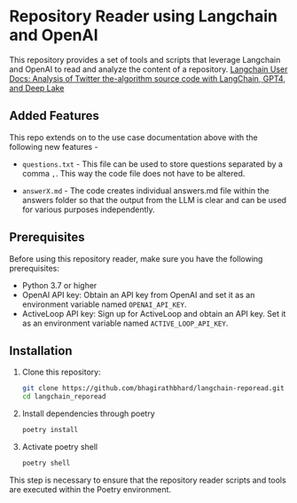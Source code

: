 # Repository Reader using Langchain and OpenAI

This repository provides a set of tools and scripts that leverage Langchain and OpenAI to read and analyze the content of a repository.
[Langchain User Docs: Analysis of Twitter the-algorithm source code with LangChain, GPT4, and Deep Lake](https://python.langchain.com/docs/use_cases/code/twitter-the-algorithm-analysis-deeplake)

## Added Features

This repo extends on to the use case documentation above with the following new features -

- `questions.txt` - This file can be used to store questions separated by a comma `,`. This way the code file does not have to be altered.

- `answerX.md` - The code creates individual answers.md file within the answers folder so that the output from the LLM is clear and can be used for various purposes independently.

## Prerequisites

Before using this repository reader, make sure you have the following prerequisites:

- Python 3.7 or higher
- OpenAI API key: Obtain an API key from OpenAI and set it as an environment variable named `OPENAI_API_KEY`.
- ActiveLoop API key: Sign up for ActiveLoop and obtain an API key. Set it as an environment variable named `ACTIVE_LOOP_API_KEY`.

## Installation

1. Clone this repository:

   ```bash
   git clone https://github.com/bhagirathbhard/langchain-reporead.git
   cd langchain_reporead

2. Install dependencies through poetry

    ```bash
    poetry install

3. Activate poetry shell
    ```bash
    poetry shell

This step is necessary to ensure that the repository reader scripts and tools are executed within the Poetry environment.
